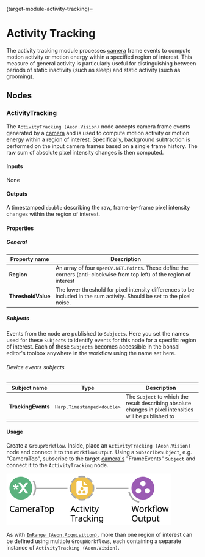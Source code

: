 (target-module-activity-tracking)=
# Activity Tracking
The activity tracking module processes [camera](target-module-camera) frame events to compute motion activity or motion energy within a specified region of interest.
This measure of general activity is particularly useful for distinguishing between periods of static inactivity (such as sleep) and static activity (such as grooming).

## Nodes
### ActivityTracking 
The `ActivityTracking (Aeon.Vision)` node accepts camera frame events generated by a [camera](target-module-camera) and is used to compute motion activity or motion energy within a region of interest. 
Specifically, background subtraction is performed on the input camera frames based on a single frame history. The raw sum of absolute pixel intensity changes is then computed.

#### Inputs
None

#### Outputs 
<!-- Moved into this section from description, check if correct -->
A timestamped `double` describing the raw, frame-by-frame pixel intensity changes within the region of interest.

#### Properties
##### General
| Property name | Description                                               |
|---------------|-----------------------------------------------------------|
| **Region**         | An array of four `OpenCV.NET.Points`. These define the corners (anti-clockwise from top left) of the region of interest     |
| **ThresholdValue** | The lower threshold for pixel intensity differences to be included in the sum activity. Should be set to the pixel noise. |

##### Subjects
Events from the node are published to `Subjects`. 
Here you set the names used for these `Subjects` to identify events for this node for a specific region of interest.
Each of these `Subjects` becomes accessible in the bonsai editor's toolbox anywhere in the workflow using the name set here.

###### Device events subjects
| Subject name      | Type        | Description                   |
|-------------------|-------------|-------------------------------|
| **TrackingEvents**   | `Harp.Timestamped<double>` | The `Subject` to which the result describing absolute changes in pixel intensities will be published to |

#### Usage
Create a `GroupWorkflow`.
Inside, place an `ActivityTracking (Aeon.Vision)` node and connect it to the `WorkflowOutput`. 
Using a `SubscribeSubject`, e.g. "CameraTop", subscribe to the target [camera's](target-module-camera) "FrameEvents" `Subject` and connect it to the `ActivityTracking` node.

![ActivityTracking](../../workflows/activityTracking.svg)

As with [`InRange (Aeon.Acquisition)`](./cv_tracking.md#inrange), more than one region of interest can be defined using multiple `GroupWorkflows`, each containing a separate instance of `ActivityTracking (Aeon.Vision)`.

<!-- To be completed 
## GUI
Description of any user interface components and visualisers.

## Logging
Information on logging functionalities, nodes involved, and schemas for recorded data.

**Data schema**

| Register name         | Access | Address | Type    | Mask type          | Description                                   |
|-----------------------|--------|---------|---------|--------------------|-----------------------------------------------|
| **Register1**         | Access | Address | `Type`  | Mask               | Description of Register1                      |
| **Register2**         | Access | Address | `Type`  | Mask               | Description of Register2                      |

(For not virtual harp devices) a full list of the available registers for the `device name` see the corresponding [device.yml](link-to-harprepo-device.yml)

## State persistence
Information on state recovery or persistence requirements, if applicable.

## Alerts
Explanation of any alert configurations and links to guides or further configuration steps.
-->
